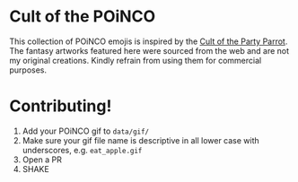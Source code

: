 # Cult of the POiNCO
This collection of POiNCO emojis is inspired by the [Cult of the Party Parrot](https://cultofthepartyparrot.com/). The fantasy artworks featured here were sourced from the web and are not my original creations. Kindly refrain from using them for commercial purposes.

# Contributing!

 1. Add your POiNCO gif to `data/gif/`
 1. Make sure your gif file name is descriptive in all lower case with underscores, e.g. `eat_apple.gif`
 1. Open a PR
 1. SHAKE
